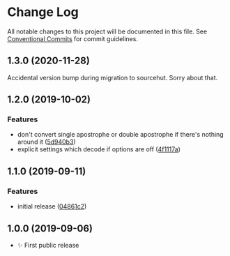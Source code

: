 # Change Log

All notable changes to this project will be documented in this file.
See [Conventional Commits](https://conventionalcommits.org) for commit guidelines.

## 1.3.0 (2020-11-28)

Accidental version bump during migration to sourcehut. Sorry about that.

## 1.2.0 (2019-10-02)

### Features

- don't convert single apostrophe or double apostrophe if there's nothing around it ([5d940b3](https://gitlab.com/codsen/codsen/commit/5d940b3))
- explicit settings which decode if options are off ([4f1117a](https://gitlab.com/codsen/codsen/commit/4f1117a))

## 1.1.0 (2019-09-11)

### Features

- initial release ([04861c2](https://gitlab.com/codsen/codsen/commit/04861c2))

## 1.0.0 (2019-09-06)

- ✨ First public release
